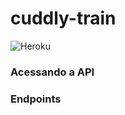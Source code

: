 # cuddly-train

![Heroku](https://heroku-badge.herokuapp.com/?app=cuddly-train)
 
### Acessando a API

### Endpoints
